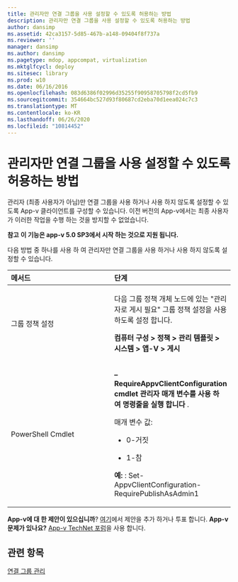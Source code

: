 ```yaml
---
title: 관리자만 연결 그룹을 사용 설정할 수 있도록 허용하는 방법
description: 관리자만 연결 그룹을 사용 설정할 수 있도록 허용하는 방법
author: dansimp
ms.assetid: 42ca3157-5d85-467b-a148-09404f8f737a
ms.reviewer: ''
manager: dansimp
ms.author: dansimp
ms.pagetype: mdop, appcompat, virtualization
ms.mktglfcycl: deploy
ms.sitesec: library
ms.prod: w10
ms.date: 06/16/2016
ms.openlocfilehash: 083d6386f02996d35255f90958705798f2cd5fb9
ms.sourcegitcommit: 354664bc527d93f80687cd2eba70d1eea024c7c3
ms.translationtype: MT
ms.contentlocale: ko-KR
ms.lasthandoff: 06/26/2020
ms.locfileid: "10814452"
---
```

# 관리자만 연결 그룹을 사용 설정할 수 있도록 허용하는 방법


관리자 (최종 사용자가 아님)만 연결 그룹을 사용 하거나 사용 하지 않도록 설정할 수 있도록 App-v 클라이언트를 구성할 수 있습니다. 이전 버전의 App-v에서는 최종 사용자가 이러한 작업을 수행 하는 것을 방지할 수 없었습니다.

**참고** 
 **이 기능은 app-v 5.0 SP3에서 시작 하는 것으로 지원 됩니다.**

 

다음 방법 중 하나를 사용 하 여 관리자만 연결 그룹을 사용 하거나 사용 하지 않도록 설정할 수 있습니다.

<table>
<colgroup>
<col width="50%" />
<col width="50%" />
</colgroup>
<thead>
<tr class="header">
<th align="left">메서드</th>
<th align="left">단계</th>
</tr>
</thead>
<tbody>
<tr class="odd">
<td align="left"><p>그룹 정책 설정</p></td>
<td align="left"><p>다음 그룹 정책 개체 노드에 있는 "관리자로 게시 필요" 그룹 정책 설정을 사용 하도록 설정 합니다.</p>
<p><strong>컴퓨터 구성 &gt; 정책 &gt; 관리 템플릿 &gt; 시스템 &gt; 앱-V &gt; 게시</strong></p></td>
</tr>
<tr class="even">
<td align="left"><p>PowerShell Cmdlet</p></td>
<td align="left"><p><strong> </strong> <strong> – RequireAppvClientConfiguration cmdlet 관리자 매개 변수를 사용 하 여 명령줄을 실행 합니다 </strong> .</p>
<p>매개 변수 값:</p>
<ul>
<li><p>0-거짓</p></li>
<li><p>1-참</p></li>
</ul>
<p><strong>예: </strong> : Set-AppvClientConfiguration-RequirePublishAsAdmin1</p></td>
</tr>
</tbody>
</table>

 

**App-v에 대 한 제안이 있으십니까**? [여기](http://appv.uservoice.com/forums/280448-microsoft-application-virtualization)에서 제안을 추가 하거나 투표 합니다. **App-v 문제가 있나요?** [App-v TechNet 포럼](https://social.technet.microsoft.com/Forums/home?forum=mdopappv)을 사용 합니다.

## 관련 항목


[연결 그룹 관리](managing-connection-groups51.md)

 

 





